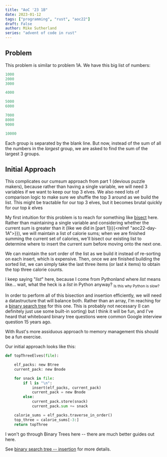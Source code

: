 ```yaml
---
title: "AoC '23 1B"
date: 2023-01-12
tags: ["programming", "rust", "aoc22"]
draft: False
author: Mike Sutherland
series: "advent of code in rust"
---
```


## Problem

This problem is similar to problem 1A. We have this big list of numbers:

<!--more-->

```python
1000
2000
3000

4000

5000
6000

7000
8000
9000

10000
```

Each group is separated by the blank line. But now, instead of the sum of all the numbers in the _largest_ group, we are asked to find the sum of the largest 3 groups.

## Initial Approach

This complicates our cumsum approach from part 1 (devious puzzle makers), because rather than having a single variable, we will need 3 variables if we want to keep our top 3 elves. We also need lots of comparison logic to make sure we shuffle the top 3 around as we build the list. This might be tractable for our top 3 elves, but it becomes brutal quickly for our top _k_ elves

My first intuition for this problem is to reach for something like [bisect](https://docs.python.org/3/library/bisect.html) here. Rather than maintaining a single variable and considering whether the current sum is greater than it (like we did in [part 1]({{<relref "aoc22-day-1A">}}), we will maintain a list of calorie sums; when we are finished summing the current set of calories, we'll bisect our existing list to determine where to insert the current sum before moving onto the next one.

We can maintain the sort order of the list as we build it instead of re-sorting on each insert, which is expensive. Then, once we are finished building the sorted list, we can simply take the last three items (or last _k_ items) to obtain the top three calorie counts.

I keep saying "_list_" here, because I come from Pythonland where _list_ means like... wait, what the heck is a _list_ in Python anyway? <sub>Is this why Python is slow?</sub>

In order to perform all of this bisection and insertion efficiently, we will need a datastructure that will balance both. Rather than an array, I'm reaching for a [binary search tree](https://en.m.wikipedia.org/wiki/Binary_search_tree) for this one. This is probably not necessary (I can definitely just use some built-in sorting) but I think it will be fun, and I've heard that whiteboard binary tree questions were common Google interview question 15 years ago.

With Rust's more assiduous approach to memory management this should be a fun exercise.

Our initial approach looks like this:

```python
def topThreeElves(file):

    elf_packs: new Btree
    current_pack: new Bnode

    for snack in file:
        if l is "\n":
            insert(elf_packs, current_pack)
            current_pack = new Bnode
        else:
            current_pack.store(snack)
            current_pack.sum += snack

    calorie_sums = elf_packs.traverse_in_order()
    top_three = calorie_sums[-3:]
    return topThree
```

I won't go through Binary Trees here -- there are much better guides out here.

See [binary search tree -- insertion](https://en.m.wikipedia.org/wiki/Binary_search_tree) for more details.
